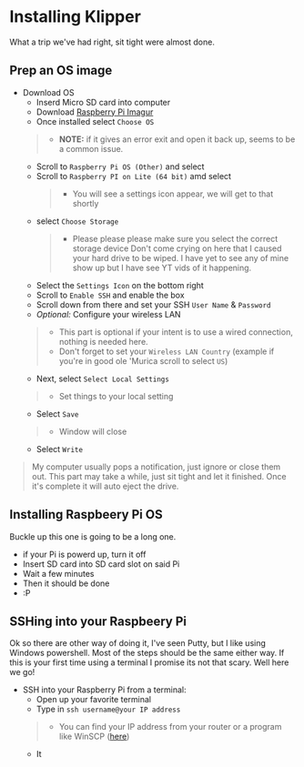 # Installing Klipper
What a trip we've had right, sit tight were almost done.

## Prep an OS image
* Download OS
  * Inserd Micro SD card into computer
  * Download [Raspberry Pi Imagur](https://downloads.raspberrypi.org/imager/imager_latest.exe)
  * Once installed select `Choose OS`
   > * **NOTE:** if it gives an error exit and open it back up, seems to be a common issue.
  * Scroll to `Raspberry Pi OS (Other)` and select
  * Scroll to `Raspberry PI on Lite (64 bit)` amd select
    > * You will see a settings icon appear, we will get to that shortly
  * select `Choose Storage`
    > * Please please please make sure you select the correct storage device Don't come crying on here that I caused your hard drive to be wiped. I have yet to see any of mine show up but I have see YT vids of it happening.
  * Select the `Settings Icon` on the bottom right
  * Scroll to `Enable SSH` and enable the box
  * Scroll down from there and set your SSH `User Name` & `Password`
  * *Optional:* Configure your wireless LAN 
  >  *  This part is optional if your intent is to use a wired connection, nothing is needed here.
  > * Don't forget to set your `Wireless LAN Country` (example if you're in good ole 'Murica scroll to select `US`)
  * Next, select `Select Local Settings` 
  >  * Set things to your local setting
  * Select `Save`
   > * Window will close
  *  Select `Write`
 > My computer usually pops a notification, just ignore or close them out. This part may take a while, just sit tight and let it finished. Once it's complete it will auto eject the drive.

## Installing Raspbeery Pi OS
Buckle up this one is going to be a long one.
* if your Pi is powerd up, turn it off
* Insert SD card into SD card slot on said Pi
* Wait a few minutes
* Then it should be done
* :P
  
## SSHing into your Raspbeery Pi
Ok so there are other way of doing it, I've seen Putty, but I like using Windows powershell. Most of the steps should be the same either way. If this is your first time using a terminal I promise its not that scary. Well here we go!
* SSH into your Raspberry Pi from a terminal:
  * Open up your favorite terminal
  * Type in `ssh username@your IP address`
   > * You can find your IP address from your router or a program like WinSCP ([here](https://winscp.net/download/WinSCP-5.21.7-Setup.exe))
  * It 